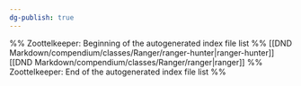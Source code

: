 ```yaml
---
dg-publish: true
---
```

%% Zoottelkeeper: Beginning of the autogenerated index file list  %%
 [[DND Markdown/compendium/classes/Ranger/ranger-hunter|ranger-hunter]]
 [[DND Markdown/compendium/classes/Ranger/ranger|ranger]]
%% Zoottelkeeper: End of the autogenerated index file list  %%
